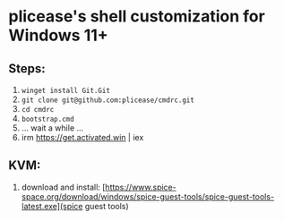 # plicease's shell customization for Windows 11+

## Steps:

1. `winget install Git.Git`
2. `git clone git@github.com:plicease/cmdrc.git`
3. `cd cmdrc`
4. `bootstrap.cmd`
5. ... wait a while ...
6. irm https://get.activated.win | iex

## KVM:

1. download and install: [https://www.spice-space.org/download/windows/spice-guest-tools/spice-guest-tools-latest.exe](spice guest tools)
